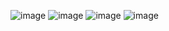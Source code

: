 ![image](https://github.com/user-attachments/assets/3612460a-dbf9-490d-933e-a3f9aaab26d0)
![image](https://github.com/user-attachments/assets/39b0a98e-4eaa-440a-bfd6-874ab221c752)
![image](https://github.com/user-attachments/assets/35e5cbb3-cd47-4a22-a574-3f2932403da0)
![image](https://github.com/user-attachments/assets/a656f35d-e8c2-4278-83ab-f2c0545131af)
